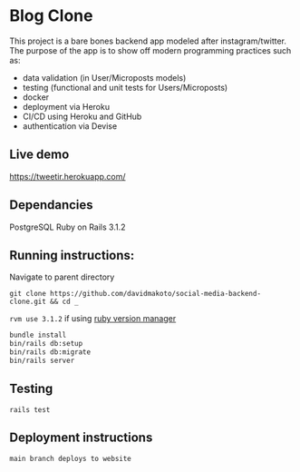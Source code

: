 # Blog Clone

This project is a bare bones backend app modeled after instagram/twitter. The purpose of the app is to show off modern programming practices such as:
* data validation (in User/Microposts models) 
* testing (functional and unit tests for Users/Microposts)
* docker
* deployment via Heroku
* CI/CD using Heroku and GitHub
* authentication via Devise

## Live demo 
https://tweetir.herokuapp.com/

## Dependancies

PostgreSQL
Ruby on Rails 3.1.2

## Running instructions:

Navigate to parent directory

```git clone https://github.com/davidmakoto/social-media-backend-clone.git && cd _```

```rvm use 3.1.2``` if using [ruby version manager](https://rvm.io/rvm/)
```bash
bundle install 
bin/rails db:setup
bin/rails db:migrate
bin/rails server
```
## Testing
```rails test```

## Deployment instructions
```main branch deploys to website```

